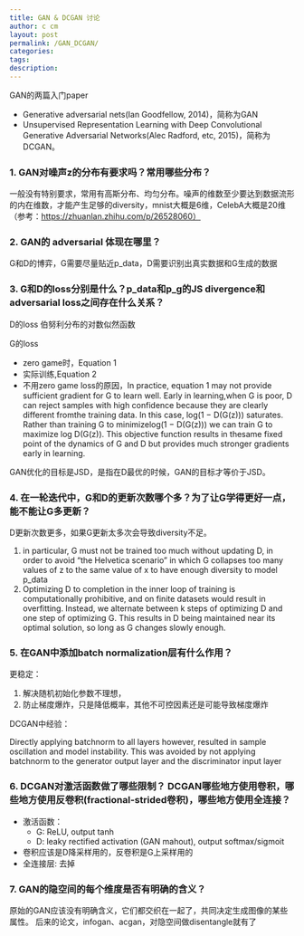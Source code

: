 ```yaml
---
title: GAN & DCGAN 讨论
author: c cm
layout: post
permalink: /GAN_DCGAN/
categories:
tags:
description:
---
```

GAN的两篇入门paper

* Generative adversarial nets(Ian Goodfellow, 2014)，简称为GAN
* Unsupervised Representation Learning with Deep Convolutional Generative Adversarial Networks(Alec Radford, etc, 2015)，简称为DCGAN。

### 1. GAN对噪声z的分布有要求吗？常用哪些分布？

一般没有特别要求，常用有高斯分布、均匀分布。噪声的维数至少要达到数据流形的内在维数，才能产生足够的diversity，mnist大概是6维，CelebA大概是20维（参考：https://zhuanlan.zhihu.com/p/26528060）

### 2. GAN的 adversarial 体现在哪里？

G和D的博弈，G需要尽量贴近p_data，D需要识别出真实数据和G生成的数据

### 3. G和D的loss分别是什么？p_data和p_g的JS divergence和adversarial loss之间存在什么关系？

D的loss 伯努利分布的对数似然函数
    
G的loss

* zero game时，Equation 1 
* 实际训练,Equation 2
* 不用zero game loss的原因，In practice, equation 1 may not provide sufficient gradient for G to learn well. Early in learning,when G is poor, D can reject samples with high confidence because they are clearly different fromthe training data. In this case, log(1 − D(G(z))) saturates. Rather than training G to minimizelog(1 − D(G(z))) we can train G to maximize log D(G(z)). This objective function results in thesame fixed point of the dynamics of G and D but provides much stronger gradients early in learning.

GAN优化的目标是JSD，是指在D最优的时候，GAN的目标才等价于JSD。

### 4. 在一轮迭代中，G和D的更新次数哪个多？为了让G学得更好一点，能不能让G多更新？

D更新次数更多，如果G更新太多次会导致diversity不足。

1. in particular, G must not be trained too much without updating D, in order to avoid “the Helvetica scenario” in which G collapses too many values of z to the same value of x to have enough diversity to model p_data
2. Optimizing D to completion in the inner loop of training is computationally prohibitive, and on finite datasets would result in overfitting. Instead, we alternate between k steps of optimizing D and one step of optimizing G. This results in D being maintained near its optimal solution, so long as G changes slowly enough.

### 5. 在GAN中添加batch normalization层有什么作用？

更稳定：

1. 解决随机初始化参数不理想，
2. 防止梯度爆炸，只是降低概率，其他不可控因素还是可能导致梯度爆炸

DCGAN中经验：

Directly applying batchnorm to all layers however, resulted in sample oscillation and model instability. This was avoided by not applying batchnorm to the generator output layer and the discriminator input layer

### 6. DCGAN对激活函数做了哪些限制？ DCGAN哪些地方使用卷积，哪些地方使用反卷积(fractional-strided卷积)，哪些地方使用全连接？

* 激活函数：
    * G: ReLU, output tanh
    * D: leaky rectified activation (GAN mahout), output softmax/sigmoit
* 卷积应该是D降采样用的，反卷积是G上采样用的
* 全连接层: 去掉

### 7. GAN的隐空间的每个维度是否有明确的含义？

原始的GAN应该没有明确含义，它们都交织在一起了，共同决定生成图像的某些属性。
后来的论文，infogan、acgan，对隐空间做disentangle就有了


